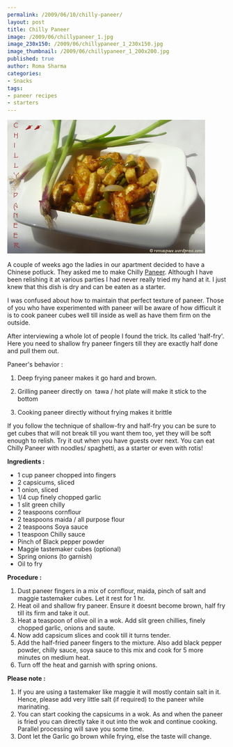 ```yaml
--- 
permalink: /2009/06/10/chilly-paneer/
layout: post
title: Chilly Paneer
image: /2009/06/chillypaneer_1.jpg
image_230x150: /2009/06/chillypaneer_1_230x150.jpg
image_thumbnail: /2009/06/chillypaneer_1_200x200.jpg
published: true
author: Roma Sharma
categories: 
- Snacks
tags:
- paneer recipes
- starters
---
```

<img class="size-full wp-image-1507 alignnone" title="chillypaneer_1" src="/2009/06/chillypaneer_1.jpg" alt="chillypaneer_1" width="455" height="307" />
<p style="text-align:left;">A couple of weeks ago the ladies in our apartment decided to have a Chinese potluck. They asked me to make Chilly <a href="http://en.wikipedia.org/wiki/Paneer">Paneer</a>. Although I have been relishing it at various parties I had never really tried my hand at it. I just knew that this dish is dry and can be eaten as a starter.</p>

I was confused about how to maintain that perfect texture of paneer. Those of you who have experimented with paneer will be aware of how difficult it is to cook paneer cubes well till inside as well as have them firm on the outside.

After interviewing a whole lot of people I found the trick. Its called 'half-fry'. Here you need to shallow fry paneer fingers till they are exactly half done and pull them out.

Paneer's behavior :

1) Deep frying paneer makes it go hard and brown.

2) Grilling paneer directly on  tawa / hot plate will make it stick to the bottom

3) Cooking paneer directly without frying makes it brittle

<!--more-->

If you follow the technique of shallow-fry and half-fry you can be sure to get cubes that will not break till you want them too, yet they will be soft enough to relish. Try it out when you have guests over next. You can eat Chilly Paneer with noodles/ spaghetti, as a starter or even with rotis!

<strong>Ingredients :</strong>
<ul>
	<li>1 cup paneer chopped into fingers</li>
	<li>2 capsicums, sliced</li>
	<li>1 onion, sliced</li>
	<li>1/4 cup finely chopped garlic</li>
	<li>1 slit green chilly</li>
	<li>2 teaspoons cornflour</li>
	<li>2 teaspoons maida / all purpose flour</li>
	<li>2 teaspoons Soya sauce</li>
	<li>1 teaspoon Chilly sauce</li>
	<li>Pinch of Black pepper powder</li>
	<li>Maggie tastemaker cubes (optional)</li>
	<li>Spring onions (to garnish)</li>
	<li>Oil to fry</li>
</ul>
<strong>Procedure :</strong>
<ol>
	<li>Dust paneer fingers in a mix of cornflour, maida, pinch of salt and maggie tastemaker cubes. Let it rest for 1 hr.</li>
	<li>Heat oil and shallow fry paneer. Ensure it doesnt become brown, half fry till its firm and take it out.</li>
	<li>Heat a teaspoon of olive oil in a wok. Add slit green chillies, finely chopped garlic, onions and saute.</li>
	<li>Now add capsicum slices and cook till it turns tender.</li>
	<li>Add the half-fried paneer fingers to the mixture. Also add black pepper powder, chilly sauce, soya sauce to this mix and cook for 5 more minutes on medium heat.</li>
	<li>Turn off the heat and garnish with spring onions.</li>
</ol>
<strong>Please note : </strong>
<ol>
	<li>If you are using a tastemaker like maggie it will mostly contain salt in it. Hence, please add very little salt (if required) to the paneer while marinating.</li>
	<li>You can start cooking the capsicums in a wok. As and when the paneer is fried you can directly take it out into the wok and continue cooking. Parallel processing will save you some time.</li>
	<li>Dont let the Garlic go brown while frying, else the taste will change.</li>
</ol>
